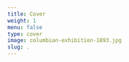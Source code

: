 ```yaml
---
title: Cover
weight: 1
menu: false
type: cover
image: columbian-exhibition-1893.jpg
slug: .
---
```

